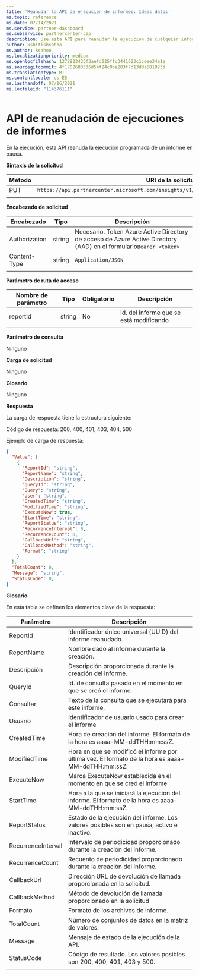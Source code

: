 ```yaml
---
title: 'Reanudar la API de ejecución de informes: Ideas datos'
ms.topic: reference
ms.date: 07/14/2021
ms.service: partner-dashboard
ms.subservice: partnercenter-csp
description: Use esta API para reanudar la ejecución de cualquier informe en pausa en Centro de partners insights.
author: kshitishsahoo
ms.author: ksahoo
ms.localizationpriority: medium
ms.openlocfilehash: 1372823425f3aefd025ffc3441623c1ceee34e1e
ms.sourcegitcommit: 4f1702683336d54f24c0ba283f7d13dda581923d
ms.translationtype: MT
ms.contentlocale: es-ES
ms.lasthandoff: 07/16/2021
ms.locfileid: "114376111"
---
```

# <a name="resume-report-executions-api"></a>API de reanudación de ejecuciones de informes

En la ejecución, esta API reanuda la ejecución programada de un informe en pausa.

**Sintaxis de la solicitud**

|    Método    |    URI de la solicitud    |
|    ----    |    ----    |
|    PUT    |    `https://api.partnercenter.microsoft.com/insights/v1/mpn/ScheduledReport/resume/{ReportID}`    |
|        |        |

**Encabezado de solicitud**

|    Encabezado    |    Tipo    |    Descripción    |
|    ----    |    ----    |    ----    |
|    Authorization    |    string    |    Necesario. Token Azure Active Directory de acceso de Azure Active Directory (AAD) en el formulario`Bearer <token>`    |
|    Content-Type    |    string    |    `Application/JSON`    |
|        |        |        |

**Parámetro de ruta de acceso**

|    Nombre de parámetro    |    Tipo    |    Obligatorio    |    Descripción    |
|    ----    |    ----    |    ----    |    ----    |
|    reportId     |    string    |    No    |    Id. del informe que se está modificando     |
|        |        |        |        |

**Parámetro de consulta**

Ninguno

**Carga de solicitud**

Ninguno

**Glosario**

Ninguno

**Respuesta**

La carga de respuesta tiene la estructura siguiente:

Código de respuesta: 200, 400, 401, 403, 404, 500

Ejemplo de carga de respuesta:

```json
{ 
  "Value": [ 
    { 
      "ReportId": "string", 
      "ReportName": "string", 
      "Description": "string", 
      "QueryId": "string", 
      "Query": "string", 
      "User": "string", 
      "CreatedTime": "string", 
      "ModifiedTime": "string", 
      "ExecuteNow": true, 
      "StartTime": "string", 
      "ReportStatus": "string", 
      "RecurrenceInterval": 0, 
      "RecurrenceCount": 0, 
      "CallbackUrl": "string", 
      "CallbackMethod": "string", 
      "Format": "string" 
    } 
  ], 
  "TotalCount": 0, 
  "Message": "string", 
  "StatusCode": 0, 
} 
```

**Glosario**

En esta tabla se definen los elementos clave de la respuesta:

|    Parámetro    |    Descripción    |
|    ----    |    ----    |
|    ReportId     |    Identificador único universal (UUID) del informe reanudado.     |
|    ReportName     |    Nombre dado al informe durante la creación.     |
|    Descripción     |    Descripción proporcionada durante la creación del informe.     |
|    QueryId     |    Id. de consulta pasado en el momento en que se creó el informe.     |
|    Consultar     |    Texto de la consulta que se ejecutará para este informe.     |
|    Usuario     |    Identificador de usuario usado para crear el informe     |
|    CreatedTime     |    Hora de creación del informe. El formato de la hora es aaaa-MM-ddTHH:mm:ssZ.     |
|    ModifiedTime     |    Hora en que se modificó el informe por última vez. El formato de la hora es aaaa-MM-ddTHH:mm:ssZ.     |
|    ExecuteNow     |    Marca ExecuteNow establecida en el momento en que se creó el informe    |
|    StartTime     |    Hora a la que se iniciará la ejecución del informe. El formato de la hora es aaaa-MM-ddTHH:mm:ssZ.     |
|    ReportStatus     |    Estado de la ejecución del informe. Los valores posibles son en pausa, activo e inactivo.     |
|    RecurrenceInterval     |    Intervalo de periodicidad proporcionado durante la creación del informe.     |
|    RecurrenceCount     |    Recuento de periodicidad proporcionado durante la creación del informe.     |
|    CallbackUrl     |    Dirección URL de devolución de llamada proporcionada en la solicitud.     |
|    CallbackMethod    |    Método de devolución de llamada proporcionado en la solicitud    |
|    Formato     |    Formato de los archivos de informe.     |
|    TotalCount     |    Número de conjuntos de datos en la matriz de valores.     |
|    Message     |    Mensaje de estado de la ejecución de la API.     |
|    StatusCode     |    Código de resultado. Los valores posibles son 200, 400, 401, 403 y 500.     |
|        |        |
